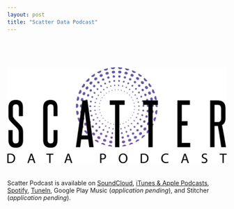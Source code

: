 ```yaml
---
layout: post
title: "Scatter Data Podcast"
---
```

<br>
<br>
<br>

[![](https://raw.githubusercontent.com/JavOrraca/Home/gh-pages/assets/img/ScatterLogo.png)](https://soundcloud.com/scatterpodcast)
<br>
<br>
<br>
Scatter Podcast is available on [SoundCloud](https://soundcloud.com/scatterpodcast), [iTunes & Apple Podcasts](https://podcasts.apple.com/us/podcast/scatter-podcast/id1458544194), [Spotify](https://open.spotify.com/show/64UpJwByrdsrLSYObuEeHx?si=n_UlBzrYQv6ptBjeXfSOsw), [TuneIn](https://tunein.com/podcasts/Business--Economics-Podcasts/Scatter-Podcast-p1216105/), Google Play Music (_application pending_), and Stitcher (_application pending_).
